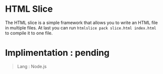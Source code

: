 # HTML Slice

The HTML slice is a simple framework that allows you to write an HTML file in multiple files. At last you can run `htmlslice pack slice.html index.html` to compile it to one file. 

# Implimentation : pending
> Lang : Node.js
